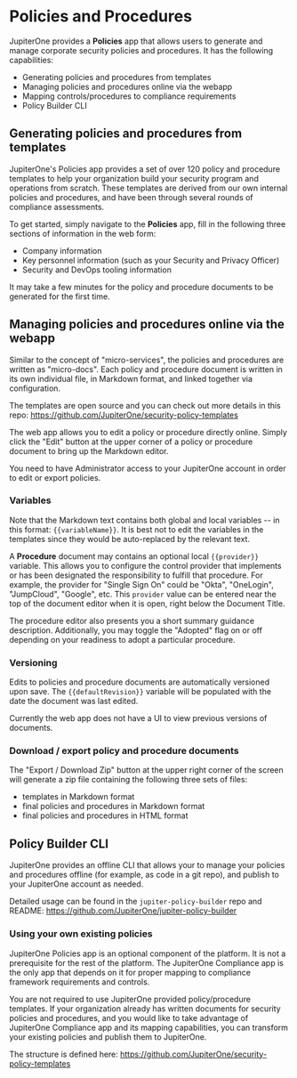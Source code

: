 # Policies and Procedures

JupiterOne provides a **Policies** app that allows users to generate and manage
corporate security policies and procedures. It has the following capabilities:

- Generating policies and procedures from templates
- Managing policies and procedures online via the webapp
- Mapping controls/procedures to compliance requirements
- Policy Builder CLI

## Generating policies and procedures from templates

JupiterOne's Policies app provides a set of over 120 policy and procedure
templates to help your organization build your security program and operations
from scratch.  These templates are derived from our own internal policies and
procedures, and have been through several rounds of compliance assessments.

To get started, simply navigate to the **Policies** app, fill in the following
three sections of information in the web form:

- Company information
- Key personnel information (such as your Security and Privacy Officer)
- Security and DevOps tooling information

It may take a few minutes for the policy and procedure documents to be generated
for the first time.

## Managing policies and procedures online via the webapp

Similar to the concept of "micro-services", the policies and procedures are
written as "micro-docs".  Each policy and procedure document is written in its
own individual file, in Markdown format, and linked together via configuration.

The templates are open source and you can check out more details in this repo:
<https://github.com/JupiterOne/security-policy-templates>

The web app allows you to edit a policy or procedure directly online. Simply
click the "Edit" button at the upper corner of a policy or procedure document to
bring up the Markdown editor.

You need to have Administrator access to your JupiterOne account in order to
edit or export policies.

### Variables

Note that the Markdown text contains both global and local variables -- in this
format: `{{variableName}}`. It is best not to edit the variables in the
templates since they would be auto-replaced by the relevant text.

A **Procedure** document may contains an optional local `{{provider}}` variable.
This allows you to configure the control provider that implements or has been
designated the responsibility to fulfill that procedure. For example, the
provider for "Single Sign On" could be "Okta", "OneLogin", "JumpCloud", "Google",
etc. This `provider` value can be entered near the top of the document editor
when it is open, right below the Document Title.

The procedure editor also presents you a short summary guidance description.
Additionally, you may toggle the "Adopted" flag on or off depending on your
readiness to adopt a particular procedure.

### Versioning

Edits to policies and procedure documents are automatically versioned upon save.
The `{{defaultRevision}}` variable will be populated with the date the document
was last edited.

Currently the web app does not have a UI to view previous versions of documents.

### Download / export policy and procedure documents

The "Export / Download Zip" button at the upper right corner of the screen will
generate a zip file containing the following three sets of files:

- templates in Markdown format
- final policies and procedures in Markdown format
- final policies and procedures in HTML format

## Policy Builder CLI

JupiterOne provides an offline CLI that allows your to manage your policies
and procedures offline (for example, as code in a git repo), and publish to
your JupiterOne account as needed.

Detailed usage can be found in the `jupiter-policy-builder` repo and README:
<https://github.com/JupiterOne/jupiter-policy-builder>

### Using your own existing policies

JupiterOne Policies app is an optional component of the platform. It is not
a prerequisite for the rest of the platform. The JupiterOne Compliance app is
the only app that depends on it for proper mapping to compliance framework
requirements and controls.

You are not required to use JupiterOne provided policy/procedure templates.
If your organization already has written documents for security policies and
procedures, and you would like to take advantage of JupiterOne Compliance app
and its mapping capabilities, you can transform your existing policies and
publish them to JupiterOne.

The structure is defined here:
<https://github.com/JupiterOne/security-policy-templates>
